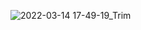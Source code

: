 ![2022-03-14 17-49-19_Trim](https://user-images.githubusercontent.com/87853925/158167328-eefcbee1-143c-416a-b5da-d2be49f66f0d.gif)
